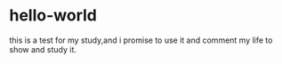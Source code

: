 # hello-world
this is a test for my study,and i promise to use it and comment my life to show and study it.
